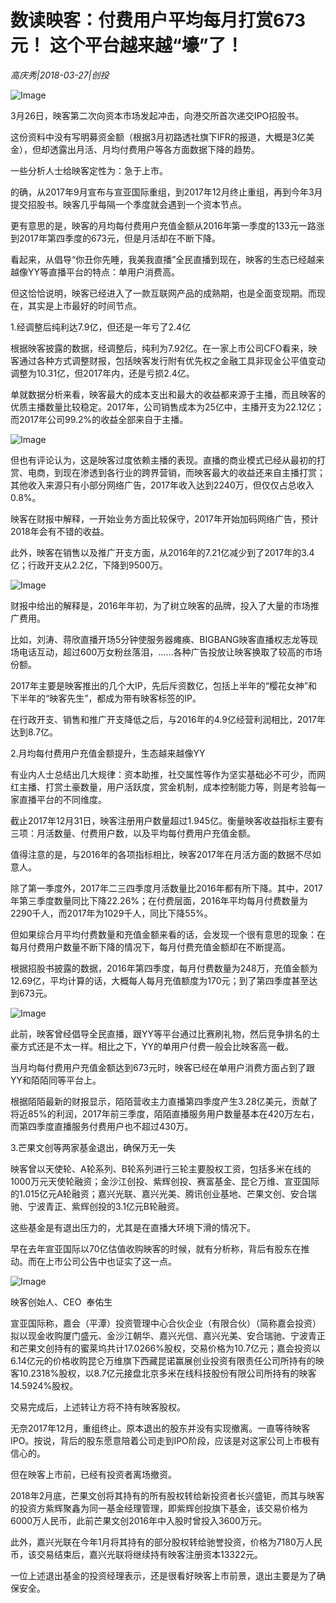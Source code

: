 # 数读映客：付费用户平均每月打赏673元！ 这个平台越来越“壕”了！

*高庆秀|2018-03-27|创投*

![Image](http://p2.pstatp.com/large/pgc-image/152221145396221a53c566a)

3月26日，映客第二次向资本市场发起冲击，向港交所首次递交IPO招股书。

这份资料中没有写明募资金额（根据3月初路透社旗下IFR的报道，大概是3亿美金），但却透露出月活、月均付费用户等各方面数据下降的趋势。

一些分析人士给映客定性为：急于上市。

的确，从2017年9月宣布与宣亚国际重组，到2017年12月终止重组，再到今年3月提交招股书。映客几乎每隔一个季度就会遇到一个资本节点。

更有意思的是，映客的月均每付费用户充值金额从2016年第一季度的133元一路涨到2017年第四季度的673元，但是月活却在不断下降。

看起来，从倡导“你丑你先睡，我美我直播”全民直播到现在，映客的生态已经越来越像YY等直播平台的特点：单用户消费高。

但这恰恰说明，映客已经进入了一款互联网产品的成熟期，也是全面变现期。而现在，其实是上市最好的时间节点。

1.经调整后纯利达7.9亿，但还是一年亏了2.4亿

根据映客披露的数据，经调整后，纯利为7.92亿。在一家上市公司CFO看来，映客通过各种方式调整财报，包括映客发行附有优先权之金融工具非现金公平值变动调整为10.31亿，但2017年内，还是亏损2.4亿。

单就数据分析来看，映客最大的成本支出和最大的收益都来源于主播，而且映客的优质主播数量比较稳定。2017年，公司销售成本为25亿中，主播开支为22.12亿；而2017年公司99.2%的收益全部来自于主播。

![Image](http://p2.pstatp.com/large/pgc-image/152221145398581526ff0f8)

但也有评论认为，这是映客过度依赖主播的表现。直播的商业模式已经从最初的打赏、电商，到现在渗透到各行业的跨界营销，而映客最大的收益还来自主播打赏；其他收入来源只有小部分网络广告，2017年收入达到2240万，但仅仅占总收入0.8%。

映客在财报中解释，一开始业务方面比较保守，2017年开始加码网络广告，预计2018年会有不错的收益。

此外，映客在销售以及推广开支方面，从2016年的7.21亿减少到了2017年的3.4亿；行政开支从2.2亿，下降到9500万。

![Image](http://p2.pstatp.com/large/pgc-image/1522211453940ba19cb1e6b)

财报中给出的解释是，2016年年初，为了树立映客的品牌，投入了大量的市场推广费用。

比如，刘涛、蒋欣直播开场5分钟使服务器瘫痪、BIGBANG映客直播权志龙等现场电话互动，超过600万女粉丝落泪，……各种广告投放让映客换取了较高的市场份额。

2017年主要是映客推出的几个大IP，先后斥资数亿，包括上半年的“樱花女神”和下半年的“映客先生”，都成为带有映客标签的IP。

在行政开支、销售和推广开支降低之后，与2016年的4.9亿经营利润相比，2017年达到8.7亿。

2.月均每付费用户充值金额提升，生态越来越像YY

有业内人士总结出几大规律：资本助推，社交属性等作为坚实基础必不可少，而网红主播、打赏土豪数量，用户活跃度，赏金机制，成本控制能力等，则是考验每一家直播平台的不同维度。

截止2017年12月31日，映客注册用户数量超过1.945亿。衡量映客收益指标主要有三项：月活数量、付费用户数，以及平均每付费用户充值金额。

值得注意的是，与2016年的各项指标相比，映客2017年在月活方面的数据不尽如意人。

除了第一季度外，2017年二三四季度月活数量比2016年都有所下降。其中，2017年第三季度数量同比下降22.26%；在付费层面，2016年平均每月付费数量为2290千人，而2017年为1029千人，同比下降55%。

但如果综合月平均付费数量和充值金额来看的话，会发现一个很有意思的现象：在每月付费用户数量不断下降的情况下，每月付费充值金额却在不断提高。

根据招股书披露的数据，2016年第四季度，每月付费数量为248万，充值金额为12.69亿，平均计算的话，大概每人每月充值额度为170元；到了第四季度甚至达到673元。

![Image](http://p2.pstatp.com/large/pgc-image/1522211453863b442d8862a)

此前，映客曾经倡导全民直播，跟YY等平台通过比赛刷礼物，然后竞争排名的土豪方式还是不太一样。相比之下，YY的单用户付费一般会比映客高一截。

当月均每付费用户充值金额达到673元时，映客已经在单用户消费方面占到了跟YY和陌陌同等平台上。

根据陌陌最新的财报显示，陌陌营收主力直播第四季度产生3.28亿美元，贡献了将近85%的利润，2017年前三季度，陌陌直播服务用户数量基本在420万左右，而第四季度直播服务付费用户也不超过430万。

3.芒果文创等两家基金退出，确保万无一失

映客曾以天使轮、A轮系列、B轮系列进行三轮主要股权工资，包括多米在线的1000万元天使轮融资；金沙江创投、紫辉创投、赛富基金、昆仑万维、宣亚国际的1.015亿元A轮融资；嘉兴光联、嘉兴光美、腾讯创业基地、芒果文创、安合瑞驰、宁波青正、紫辉创投的3.1亿元B轮融资。

这些基金是有退出压力的，尤其是在直播大环境下滑的情况下。

早在去年宣亚国际以70亿估值收购映客的时候，就有分析称，背后有股东在推动。而在上市公司公告中也证实了这一点。

![Image](http://p2.pstatp.com/large/pgc-image/15222114538855ca16ed8cf)

映客创始人、CEO  奉佑生

宣亚国际称，嘉会（平潭）投资管理中心合伙企业（有限合伙）（简称嘉会投资）拟以现金收购厦门盛元、金沙江朝华、嘉兴光信、嘉兴光美、安合瑞驰、宁波青正和芒果文创持有的蜜莱坞共计17.0266%股权，交易价格为10.7亿元；嘉会投资以6.14亿元的价格收购昆仑万维旗下西藏昆诺赢展创业投资有限责任公司所持有的映客10.2318%股权，以8.7亿元接盘北京多米在线科技股份有限公司所持有的映客14.5924%股权。

交易完成后，上述转让方将不持有映客股权。

无奈2017年12月，重组终止。原本退出的股东并没有实现撤离。一直等待映客IPO。按说，背后的股东愿意陪着公司走到IPO阶段，应该是对这家公司上市极有信心的。

但在映客上市前，已经有投资者离场撤资。

2018年2月底，芒果文创将其持有的所有股权转给新投资者长兴盛钜，而其与映客的投资方紫辉聚鑫为同一基金经理管理，即紫辉创投旗下基金，该交易价格为6000万人民币，此前芒果文创2016年中入股时曾投入3600万元。

此外，嘉兴光联在今年1月将其持有的部分股权转给驰誉投资，价格为7180万人民币，该交易结束后，嘉兴光联将继续持有映客注册资本13322元。

一位上述退出基金的投资经理表示，还是很看好映客上市前景，退出主要是为了确保安全。

